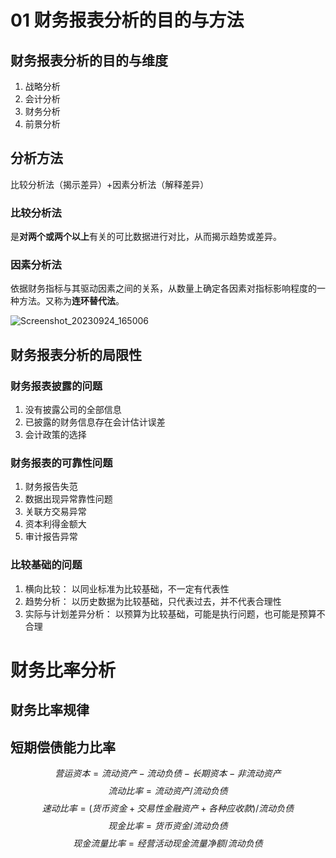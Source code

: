 #  01 财务报表分析的目的与方法
 
## 财务报表分析的目的与维度

 1. 战略分析
 2. 会计分析
 3. 财务分析
 4. 前景分析

## 分析方法
比较分析法（揭示差异）+因素分析法（解释差异）

### 比较分析法

是**对两个或两个以上**有关的可比数据进行对比，从而揭示趋势或差异。

### 因素分析法
依据财务指标与其驱动因素之间的关系，从数量上确定各因素对指标影响程度的一种方法。又称为**连环替代法**。

![Screenshot_20230924_165006](https://jsd.cdn.zzko.cn/gh/chenskiro/pictureHost@main/image/acc/Screenshot_20230924_165006.jpg)

## 财务报表分析的局限性

### 财务报表披露的问题

1. 没有披露公司的全部信息
2. 已披露的财务信息存在会计估计误差
3. 会计政策的选择

### 财务报表的可靠性问题

1. 财务报告失范
2. 数据出现异常靠性问题
3. 关联方交易异常
4. 资本利得金额大
5. 审计报告异常

### 比较基础的问题

1. 横向比较：
    以同业标准为比较基础，不一定有代表性
2. 趋势分析：
    以历史数据为比较基础，只代表过去，并不代表合理性
3. 实际与计划差异分析：
    以预算为比较基础，可能是执行问题，也可能是预算不合理

# 财务比率分析
## 财务比率规律

## 短期偿债能力比率

$$营运资本=流动资产-流动负债-长期资本-非流动资产$$
$$流动比率=流动资产/流动负债$$
$$速动比率=(货币资金+交易性金融资产+各种应收款)/流动负债$$
$$现金比率=货币资金/流动负债$$
$$现金流量比率=经营活动现金流量净额/流动负债$$